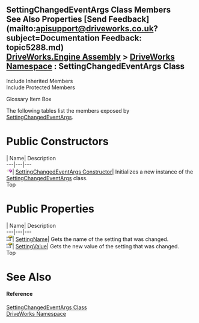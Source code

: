 SettingChangedEventArgs Class Members   
See Also Properties [Send Feedback](mailto:apisupport@driveworks.co.uk?subject=Documentation Feedback: topic5288.md)  
[DriveWorks.Engine Assembly](topic2156.md) > [DriveWorks Namespace](topic2159.md) : SettingChangedEventArgs Class  
---  
  
Include Inherited Members    
Include Protected Members  


Glossary Item Box

The following tables list the members exposed by [SettingChangedEventArgs](topic5288.md).

# Public Constructors

| Name| Description  
---|---|---  
![Public Constructor](dotnetimages/publicConstructor.gif)| [SettingChangedEventArgs Constructor](topic5295.md)| Initializes a new instance of the [SettingChangedEventArgs](topic5288.md) class.   
Top

# Public Properties

| Name| Description  
---|---|---  
![Public Property](dotnetimages/publicProperty.gif)| [SettingName](topic5296.md)| Gets the name of the setting that was changed.   
![Public Property](dotnetimages/publicProperty.gif)| [SettingValue](topic5297.md)| Gets the new value of the setting that was changed.   
Top

# See Also

#### Reference

[SettingChangedEventArgs Class](topic5288.md)   
[DriveWorks Namespace](topic2159.md)


